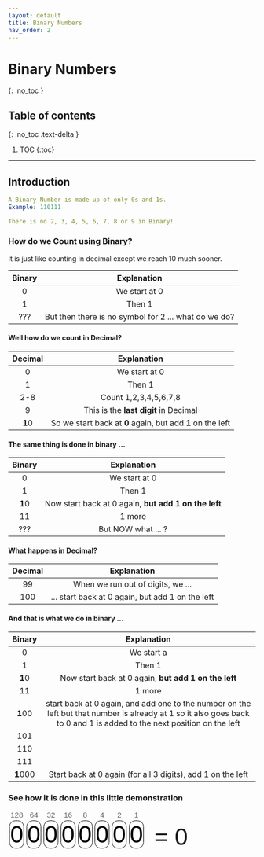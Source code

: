 ```yaml
---
layout: default
title: Binary Numbers
nav_order: 2
---
```


# Binary Numbers
{: .no_toc }


## Table of contents
{: .no_toc .text-delta }

1. TOC
{:toc}

---


## Introduction

```yaml
A Binary Number is made up of only 0s and 1s.
Example: 110111

There is no 2, 3, 4, 5, 6, 7, 8 or 9 in Binary!
```

### How do we Count using Binary?
It is just like counting in decimal except we reach 10 much sooner.



| Binary       | Explanation       |
|:------------:|:-----------------:|
| 0            | We start at 0     |
| 1            | Then 1            |
| ???          | But then there is no symbol for 2 ... what do we do?  |


<h4>Well how do we count in Decimal?</h4>

| Decimal       | Explanation            |
|:-------------:|:----------------------:|
| 0            | We start at 0          |
| 1            | Then 1                 |
| 2-8          | Count 1,2,3,4,5,6,7,8  |
| 9            | This is the **last digit** in Decimal|
|**1**0        | So we start back at **0** again, but add **1** on the left|

<h4>The same thing is done in binary ...</h4>

| Binary       | Explanation            |
|:------------:|:----------------------:|
| 0            | We start at 0          |
| 1            | Then 1        |
| **1**0     | Now start back at 0 again, **but add 1 on the left**|
| 11         | 1 more           |
|???         | But NOW what ... ?|


<h4>What happens in Decimal?</h4>


| Decimal       | Explanation            |
|:-------------:|:----------------------:|
|	99	 |	When we run out of digits, we ...|
|	100	 |	... start back at 0 again, but add 1 on the left|

<h4>And that is what we do in binary ...</h4>


| Binary     | Explanation   |
|:----------:|:-------------:|
| 0          | We start a    |
| 1          | Then 1        |
| **1**0     | Now start back at 0 again, **but add 1 on the left**|
| 11         | 1 more        |
| **1**00    | start back at 0 again, and add one to the number on the left but that number is already at 1 so it also goes back to 0 and 1 is added to the next position on the left|
| 101        | |
| 110        | |
| 111        | |
| **1**000   |Start back at 0 again (for all 3 digits), add 1 on the left|




<h3>See how it is done in this little demonstration</h3>


<div id="binary">
<div class="column"><div class="column_heading">128</div><div id="7c" class="bit" onClick="toggle_bitc(7);">0</div></div>
<div class="column"><div class="column_heading">64</div><div id="6c" class="bit" onClick="toggle_bitc(6);">0</div></div>
<div class="column"><div class="column_heading">32</div><div id="5c" class="bit" onClick="toggle_bitc(5);">0</div></div>
<div class="column"><div class="column_heading">16</div><div id="4c" class="bit" onClick="toggle_bitc(4);">0</div></div>
<div class="column"><div class="column_heading">8</div><div id="3c" class="bit" onClick="toggle_bitc(3);">0</div></div>
<div class="column"><div class="column_heading">4</div><div id="2c" class="bit" onClick="toggle_bitc(2);">0</div></div>
<div class="column"><div class="column_heading">2</div><div id="1c" class="bit" onClick="toggle_bitc(1);">0</div></div>
<div class="column"><div class="column_heading">1</div><div id="0c" class="bit" onClick="toggle_bitc(0);">0</div></div>
<div id="decimal1">= 0</div>
</div><br style="clear:left">

<style>
#binary			{width: 100%;}
#decimal1		{font-family: Arial, Helvetica, sans-serif; float: left; font-size: 5vw; width: 21vw; margin: 2.7vw 0 0 2vw; float: left}
.column			{font-family: Arial, Helvetica, sans-serif; float: left; text-align: center; width: calc((100% - 23.5vw) / 8)}
.column_heading	{font-size: 1.6vw; color: #666666}
.bit			{font-size: 5vw; background-color: #FFFFFF; color:#000000; border-radius: 1.3vw; margin: 0.25vw; border: 1px solid black}
</style>
